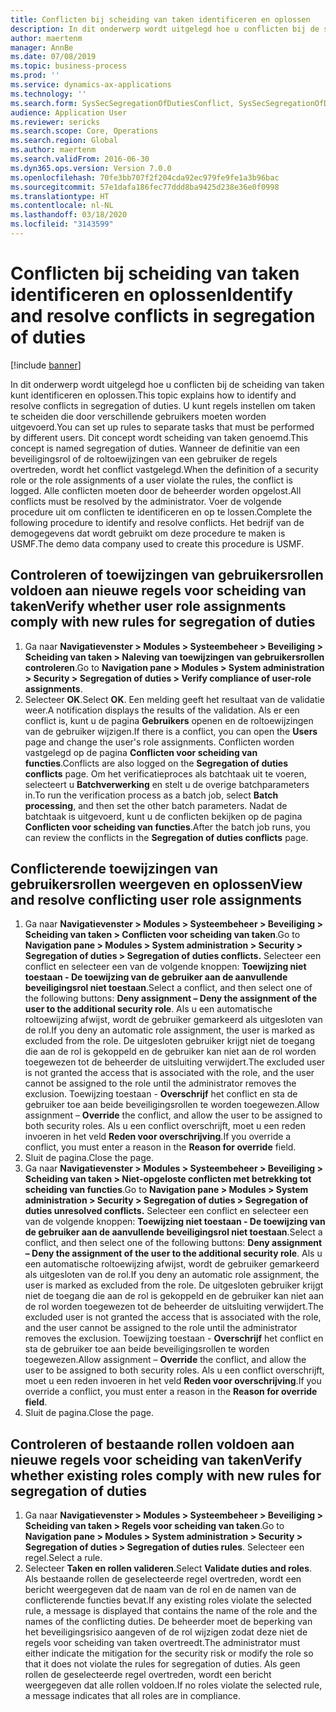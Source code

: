 ```yaml
---
title: Conflicten bij scheiding van taken identificeren en oplossen
description: In dit onderwerp wordt uitgelegd hoe u conflicten bij de scheiding van taken kunt identificeren en oplossen.
author: maertenm
manager: AnnBe
ms.date: 07/08/2019
ms.topic: business-process
ms.prod: ''
ms.service: dynamics-ax-applications
ms.technology: ''
ms.search.form: SysSecSegregationOfDutiesConflict, SysSecSegregationOfDutiesRule
audience: Application User
ms.reviewer: sericks
ms.search.scope: Core, Operations
ms.search.region: Global
ms.author: maertenm
ms.search.validFrom: 2016-06-30
ms.dyn365.ops.version: Version 7.0.0
ms.openlocfilehash: 70fe3bb707f2f204cda92ec979fe9fe1a3b96bac
ms.sourcegitcommit: 57e1dafa186fec77ddd8ba9425d238e36e0f0998
ms.translationtype: HT
ms.contentlocale: nl-NL
ms.lasthandoff: 03/18/2020
ms.locfileid: "3143599"
---
```

# <a name="identify-and-resolve-conflicts-in-segregation-of-duties"></a><span data-ttu-id="16ded-103">Conflicten bij scheiding van taken identificeren en oplossen</span><span class="sxs-lookup"><span data-stu-id="16ded-103">Identify and resolve conflicts in segregation of duties</span></span>

[!include [banner](../../includes/banner.md)]

<span data-ttu-id="16ded-104">In dit onderwerp wordt uitgelegd hoe u conflicten bij de scheiding van taken kunt identificeren en oplossen.</span><span class="sxs-lookup"><span data-stu-id="16ded-104">This topic explains how to identify and resolve conflicts in segregation of duties.</span></span> <span data-ttu-id="16ded-105">U kunt regels instellen om taken te scheiden die door verschillende gebruikers moeten worden uitgevoerd.</span><span class="sxs-lookup"><span data-stu-id="16ded-105">You can set up rules to separate tasks that must be performed by different users.</span></span> <span data-ttu-id="16ded-106">Dit concept wordt scheiding van taken genoemd.</span><span class="sxs-lookup"><span data-stu-id="16ded-106">This concept is named segregation of duties.</span></span> <span data-ttu-id="16ded-107">Wanneer de definitie van een beveiligingsrol of de roltoewijzingen van een gebruiker de regels overtreden, wordt het conflict vastgelegd.</span><span class="sxs-lookup"><span data-stu-id="16ded-107">When the definition of a security role or the role assignments of a user violate the rules, the conflict is logged.</span></span> <span data-ttu-id="16ded-108">Alle conflicten moeten door de beheerder worden opgelost.</span><span class="sxs-lookup"><span data-stu-id="16ded-108">All conflicts must be resolved by the administrator.</span></span> <span data-ttu-id="16ded-109">Voer de volgende procedure uit om conflicten te identificeren en op te lossen.</span><span class="sxs-lookup"><span data-stu-id="16ded-109">Complete the following procedure to identify and resolve conflicts.</span></span> <span data-ttu-id="16ded-110">Het bedrijf van de demogegevens dat wordt gebruikt om deze procedure te maken is USMF.</span><span class="sxs-lookup"><span data-stu-id="16ded-110">The demo data company used to create this procedure is USMF.</span></span>


## <a name="verify-whether-user-role-assignments-comply-with-new-rules-for-segregation-of-duties"></a><span data-ttu-id="16ded-111">Controleren of toewijzingen van gebruikersrollen voldoen aan nieuwe regels voor scheiding van taken</span><span class="sxs-lookup"><span data-stu-id="16ded-111">Verify whether user role assignments comply with new rules for segregation of duties</span></span>
1. <span data-ttu-id="16ded-112">Ga naar **Navigatievenster > Modules > Systeembeheer > Beveiliging > Scheiding van taken > Naleving van toewijzingen van gebruikersrollen controleren**.</span><span class="sxs-lookup"><span data-stu-id="16ded-112">Go to **Navigation pane > Modules > System administration > Security > Segregation of duties > Verify compliance of user-role assignments**.</span></span>
2. <span data-ttu-id="16ded-113">Selecteer **OK**.</span><span class="sxs-lookup"><span data-stu-id="16ded-113">Select **OK**.</span></span> <span data-ttu-id="16ded-114">Een melding geeft het resultaat van de validatie weer.</span><span class="sxs-lookup"><span data-stu-id="16ded-114">A notification displays the results of the validation.</span></span> <span data-ttu-id="16ded-115">Als er een conflict is, kunt u de pagina **Gebruikers** openen en de roltoewijzingen van de gebruiker wijzigen.</span><span class="sxs-lookup"><span data-stu-id="16ded-115">If there is a conflict, you can open the **Users** page and change the user's role assignments.</span></span> <span data-ttu-id="16ded-116">Conflicten worden vastgelegd op de pagina **Conflicten voor scheiding van functies**.</span><span class="sxs-lookup"><span data-stu-id="16ded-116">Conflicts are also logged on the **Segregation of duties conflicts** page.</span></span> <span data-ttu-id="16ded-117">Om het verificatieproces als batchtaak uit te voeren, selecteert u **Batchverwerking** en stelt u de overige batchparameters in.</span><span class="sxs-lookup"><span data-stu-id="16ded-117">To run the verification process as a batch job, select **Batch processing**, and then set the other batch parameters.</span></span> <span data-ttu-id="16ded-118">Nadat de batchtaak is uitgevoerd, kunt u de conflicten bekijken op de pagina **Conflicten voor scheiding van functies**.</span><span class="sxs-lookup"><span data-stu-id="16ded-118">After the batch job runs, you can review the conflicts in the **Segregation of duties conflicts** page.</span></span>  

## <a name="view-and-resolve-conflicting-user-role-assignments"></a><span data-ttu-id="16ded-119">Conflicterende toewijzingen van gebruikersrollen weergeven en oplossen</span><span class="sxs-lookup"><span data-stu-id="16ded-119">View and resolve conflicting user role assignments</span></span>
1. <span data-ttu-id="16ded-120">Ga naar **Navigatievenster > Modules > Systeembeheer > Beveiliging > Scheiding van taken > Conflicten voor scheiding van taken**.</span><span class="sxs-lookup"><span data-stu-id="16ded-120">Go to **Navigation pane > Modules > System administration > Security > Segregation of duties > Segregation of duties conflicts.**</span></span> <span data-ttu-id="16ded-121">Selecteer een conflict en selecteer een van de volgende knoppen: **Toewijzing niet toestaan - De toewijzing van de gebruiker aan de aanvullende beveiligingsrol niet toestaan**.</span><span class="sxs-lookup"><span data-stu-id="16ded-121">Select a conflict, and then select one of the following buttons: **Deny assignment – Deny the assignment of the user to the additional security role**.</span></span> <span data-ttu-id="16ded-122">Als u een automatische roltoewijzing afwijst, wordt de gebruiker gemarkeerd als uitgesloten van de rol.</span><span class="sxs-lookup"><span data-stu-id="16ded-122">If you deny an automatic role assignment, the user is marked as excluded from the role.</span></span> <span data-ttu-id="16ded-123">De uitgesloten gebruiker krijgt niet de toegang die aan de rol is gekoppeld en de gebruiker kan niet aan de rol worden toegewezen tot de beheerder de uitsluiting verwijdert.</span><span class="sxs-lookup"><span data-stu-id="16ded-123">The excluded user is not granted the access that is associated with the role, and the user cannot be assigned to the role until the administrator removes the exclusion.</span></span> <span data-ttu-id="16ded-124">Toewijzing toestaan - **Overschrijf** het conflict en sta de gebruiker toe aan beide beveiligingsrollen te worden toegewezen.</span><span class="sxs-lookup"><span data-stu-id="16ded-124">Allow assignment – **Override** the conflict, and allow the user to be assigned to both security roles.</span></span> <span data-ttu-id="16ded-125">Als u een conflict overschrijft, moet u een reden invoeren in het veld **Reden voor overschrijving**.</span><span class="sxs-lookup"><span data-stu-id="16ded-125">If you override a conflict, you must enter a reason in the **Reason for override** field.</span></span>  
2. <span data-ttu-id="16ded-126">Sluit de pagina.</span><span class="sxs-lookup"><span data-stu-id="16ded-126">Close the page.</span></span>
3. <span data-ttu-id="16ded-127">Ga naar **Navigatievenster > Modules > Systeembeheer > Beveiliging > Scheiding van taken > Niet-opgeloste conflicten met betrekking tot scheiding van functies**.</span><span class="sxs-lookup"><span data-stu-id="16ded-127">Go to **Navigation pane > Modules > System administration > Security > Segregation of duties > Segregation of duties unresolved conflicts.**</span></span> <span data-ttu-id="16ded-128">Selecteer een conflict en selecteer een van de volgende knoppen: **Toewijzing niet toestaan - De toewijzing van de gebruiker aan de aanvullende beveiligingsrol niet toestaan**.</span><span class="sxs-lookup"><span data-stu-id="16ded-128">Select a conflict, and then select one of the following buttons: **Deny assignment – Deny the assignment of the user to the additional security role**.</span></span> <span data-ttu-id="16ded-129">Als u een automatische roltoewijzing afwijst, wordt de gebruiker gemarkeerd als uitgesloten van de rol.</span><span class="sxs-lookup"><span data-stu-id="16ded-129">If you deny an automatic role assignment, the user is marked as excluded from the role.</span></span> <span data-ttu-id="16ded-130">De uitgesloten gebruiker krijgt niet de toegang die aan de rol is gekoppeld en de gebruiker kan niet aan de rol worden toegewezen tot de beheerder de uitsluiting verwijdert.</span><span class="sxs-lookup"><span data-stu-id="16ded-130">The excluded user is not granted the access that is associated with the role, and the user cannot be assigned to the role until the administrator removes the exclusion.</span></span> <span data-ttu-id="16ded-131">Toewijzing toestaan - **Overschrijf** het conflict en sta de gebruiker toe aan beide beveiligingsrollen te worden toegewezen.</span><span class="sxs-lookup"><span data-stu-id="16ded-131">Allow assignment – **Override** the conflict, and allow the user to be assigned to both security roles.</span></span> <span data-ttu-id="16ded-132">Als u een conflict overschrijft, moet u een reden invoeren in het veld **Reden voor overschrijving**.</span><span class="sxs-lookup"><span data-stu-id="16ded-132">If you override a conflict, you must enter a reason in the **Reason for override field**.</span></span>    
4. <span data-ttu-id="16ded-133">Sluit de pagina.</span><span class="sxs-lookup"><span data-stu-id="16ded-133">Close the page.</span></span>

## <a name="verify-whether-existing-roles-comply-with-new-rules-for-segregation-of-duties"></a><span data-ttu-id="16ded-134">Controleren of bestaande rollen voldoen aan nieuwe regels voor scheiding van taken</span><span class="sxs-lookup"><span data-stu-id="16ded-134">Verify whether existing roles comply with new rules for segregation of duties</span></span>
1. <span data-ttu-id="16ded-135">Ga naar **Navigatievenster > Modules > Systeembeheer > Beveiliging > Scheiding van taken > Regels voor scheiding van taken**.</span><span class="sxs-lookup"><span data-stu-id="16ded-135">Go to **Navigation pane > Modules > System administration > Security > Segregation of duties > Segregation of duties rules**.</span></span> <span data-ttu-id="16ded-136">Selecteer een regel.</span><span class="sxs-lookup"><span data-stu-id="16ded-136">Select a rule.</span></span>  
2. <span data-ttu-id="16ded-137">Selecteer **Taken en rollen valideren**.</span><span class="sxs-lookup"><span data-stu-id="16ded-137">Select **Validate duties and roles**.</span></span> <span data-ttu-id="16ded-138">Als bestaande rollen de geselecteerde regel overtreden, wordt een bericht weergegeven dat de naam van de rol en de namen van de conflicterende functies bevat.</span><span class="sxs-lookup"><span data-stu-id="16ded-138">If any existing roles violate the selected rule, a message is displayed that contains the name of the role and the names of the conflicting duties.</span></span> <span data-ttu-id="16ded-139">De beheerder moet de beperking van het beveiligingsrisico aangeven of de rol wijzigen zodat deze niet de regels voor scheiding van taken overtreedt.</span><span class="sxs-lookup"><span data-stu-id="16ded-139">The administrator must either indicate the mitigation for the security risk or modify the role so that it does not violate the rules for segregation of duties.</span></span> <span data-ttu-id="16ded-140">Als geen rollen de geselecteerde regel overtreden, wordt een bericht weergegeven dat alle rollen voldoen.</span><span class="sxs-lookup"><span data-stu-id="16ded-140">If no roles violate the selected rule, a message indicates that all roles are in compliance.</span></span>  

